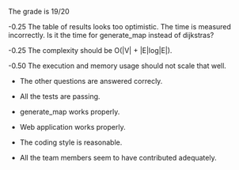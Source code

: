 The grade is 19/20

-0.25 The table of results looks too optimistic. The time is measured incorrectly. Is it the time for generate_map instead of dijkstras?

-0.25 The complexity should be O(|V| + |E|log|E|).

-0.50 The execution and memory usage should not scale that well.

* The other questions are answered correcly.

* All the tests are passing.

* generate_map works properly.

* Web application works properly.

* The coding style is reasonable.

* All the team members seem to have contributed adequately.
